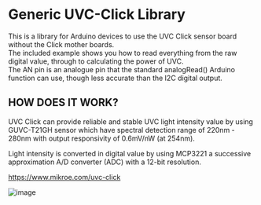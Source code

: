 # Generic UVC-Click Library
This is a library for Arduino devices to use the UVC Click sensor board without the Click mother boards.           
The included example shows you how to read everything from the raw digital value, through to calculating the power of UVC.            
The AN pin is an analogue pin that the standard analogRead() Arduino function can use, though less accurate than the I2C digital output.

## HOW DOES IT WORK?                     
UVC Click can provide reliable and stable UVC light intensity value by using GUVC-T21GH sensor which have spectral detection range of 220nm - 280nm with output responsivity of 0.6mV/nW (at 254nm).            

Light intensity is converted in digital value by using MCP3221 a successive approximation A/D converter (ADC) with a 12-bit resolution.

https://www.mikroe.com/uvc-click

![image](https://user-images.githubusercontent.com/1586332/187912924-017a1b59-37b7-4cbc-8e90-89c6c186fd1a.png)
